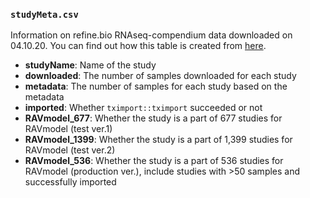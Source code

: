 ### `studyMeta.csv`
Information on refine.bio RNAseq-compendium data downloaded on 04.10.20. You can
find out how this table is created from [here](https://github.com/shbrief/GenomicSuperSignaturePaper/blob/master/Methods/training_datasets/available_samples.Rmd).

- **studyName**: Name of the study   
- **downloaded**: The number of samples downloaded for each study   
- **metadata**: The number of samples for each study based on the metadata   
- **imported**: Whether `tximport::tximport` succeeded or not   
- **RAVmodel_677**: Whether the study is a part of 677 studies for RAVmodel (test ver.1)   
- **RAVmodel_1399**: Whether the study is a part of 1,399 studies for RAVmodel (test ver.2)   
- **RAVmodel_536**: Whether the study is a part of 536 studies for RAVmodel (production ver.),
include studies with >50 samples and successfully imported


